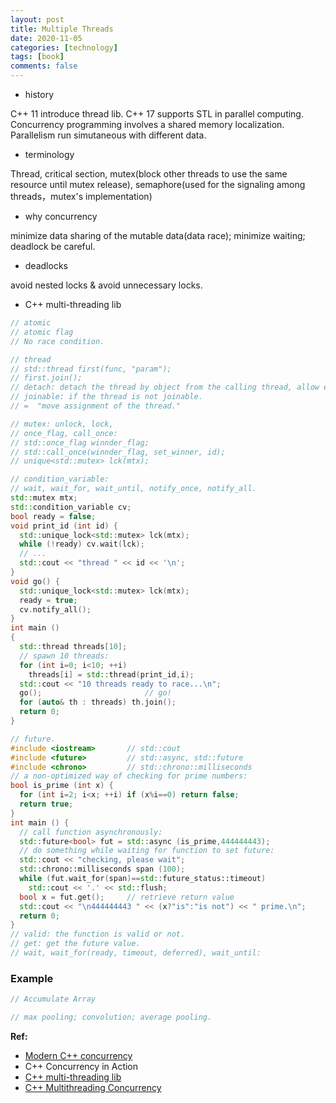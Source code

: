 ```yaml
---
layout: post
title: Multiple Threads
date: 2020-11-05
categories: [technology]
tags: [book]
comments: false
---
```




- history 

C++ 11 introduce thread lib. C++ 17 supports STL in parallel computing. Concurrency programming involves a shared memory localization. Parallelism run simutaneous with different data.

- terminology

Thread, critical section, mutex(block other threads to use the same resource until mutex release), semaphore(used for the signaling among threads，mutex's implementation)

- why concurrency 

minimize data sharing of the mutable data(data race); minimize waiting; deadlock be careful.

- deadlocks

avoid nested locks & avoid unnecessary locks.

- C++ multi-threading lib

```c++
// atomic
// atomic flag
// No race condition.

// thread
// std::thread first(func, "param");
// first.join();
// detach: detach the thread by object from the calling thread, allow exucuting independently.
// joinable: if the thread is not joinable.
// =  "move assignment of the thread."

// mutex: unlock, lock, 
// once_flag, call_once: 
// std::once_flag winnder_flag;
// std::call_once(winnder_flag, set_winner, id);
// unique<std::mutex> lck(mtx);

// condition_variable:
// wait, wait_for, wait_until, notify_once, notify_all.
std::mutex mtx;
std::condition_variable cv;
bool ready = false;
void print_id (int id) {
  std::unique_lock<std::mutex> lck(mtx);
  while (!ready) cv.wait(lck);
  // ...
  std::cout << "thread " << id << '\n';
}
void go() {
  std::unique_lock<std::mutex> lck(mtx);
  ready = true;
  cv.notify_all();
}
int main ()
{
  std::thread threads[10];
  // spawn 10 threads:
  for (int i=0; i<10; ++i)
    threads[i] = std::thread(print_id,i);
  std::cout << "10 threads ready to race...\n";
  go();                       // go!
  for (auto& th : threads) th.join();
  return 0;
}

// future.
#include <iostream>       // std::cout
#include <future>         // std::async, std::future
#include <chrono>         // std::chrono::milliseconds
// a non-optimized way of checking for prime numbers:
bool is_prime (int x) {
  for (int i=2; i<x; ++i) if (x%i==0) return false;
  return true;
}
int main () {
  // call function asynchronously:
  std::future<bool> fut = std::async (is_prime,444444443); 
  // do something while waiting for function to set future:
  std::cout << "checking, please wait";
  std::chrono::milliseconds span (100);
  while (fut.wait_for(span)==std::future_status::timeout)
    std::cout << '.' << std::flush;
  bool x = fut.get();     // retrieve return value
  std::cout << "\n444444443 " << (x?"is":"is not") << " prime.\n";
  return 0;
}
// valid: the function is valid or not.
// get: get the future value.
// wait, wait_for(ready, timeout, deferred), wait_until: 
```



### Example

```c++
// Accumulate Array

```



```c++
// max pooling; convolution; average pooling.
```





**Ref:**

- [Modern C++ concurrency](https://www.educative.io/courses/modern-cpp-concurrency-in-practice-get-the-most-out-of-any-machine)
- C++ Concurrency in Action
- [C++ multi-threading lib](http://www.cplusplus.com/reference/multithreading/) 
- [C++ Multithreading Concurrency](https://www.educative.io/blog/modern-multithreading-and-concurrency-in-cpp)